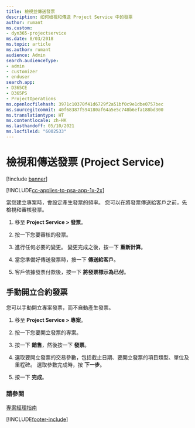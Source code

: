```yaml
---
title: 檢視並傳送發票
description: 如何檢視和傳送 Project Service 中的發票
author: rumant
ms.custom:
- dyn365-projectservice
ms.date: 8/03/2018
ms.topic: article
ms.author: rumant
audience: Admin
search.audienceType:
- admin
- customizer
- enduser
search.app:
- D365CE
- D365PS
- ProjectOperations
ms.openlocfilehash: 3971c10370f41d6729f2a51bf0c9e1dbe0757bec
ms.sourcegitcommit: 40f68387f594180af64a5e5c748b6efa188bd300
ms.translationtype: HT
ms.contentlocale: zh-HK
ms.lasthandoff: 05/10/2021
ms.locfileid: "6002533"
---
```

# <a name="view-and-send-invoices-project-service"></a>檢視和傳送發票 (Project Service)

[!include [banner](../includes/psa-now-project-operations.md)]

[!INCLUDE[cc-applies-to-psa-app-1x-2x](../includes/cc-applies-to-psa-app-1x-2x.md)]

當您建立專案時，會設定產生發票的頻率。 您可以在將發票傳送給客戶之前，先檢視和審核發票。  
  
1.  移至 **Project Service > 發票**。  
  
2.  按一下您要審核的發票。  
  
3.  進行任何必要的變更。 變更完成之後，按一下 **重新計算**。  
  
4.  當您準備好傳送發票時，按一下 **傳送給客戶**。  
  
5.  客戶依據發票付款後，按一下 **將發票標示為已付**。  
  
## <a name="manually-invoice-a-contract"></a>手動開立合約發票  
 您可以手動開立專案發票，而不自動產生發票。  
  
1.  移至 **Project Service > 專案**。  
  
2.  按一下您要開立發票的專案。  
  
3.  按一下 **銷售**，然後按一下 **發票**。  
  
4.  選取要開立發票的交易參數，包括截止日期、要開立發票的項目類型、單位及里程碑。 選取參數完成時，按 **下一步**。  
  
5.  按一下 **完成**。  
  
### <a name="see-also"></a>請參閱  
 [專案經理指南](../psa/project-manager-guide.md)


[!INCLUDE[footer-include](../includes/footer-banner.md)]